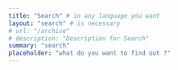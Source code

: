 ```yaml
---
title: "Search" # in any language you want
layout: "search" # is necessary
# url: "/archive"
# description: "Description for Search"
summary: "search"
placeholder: "what do you want to find out ?"
---
```

